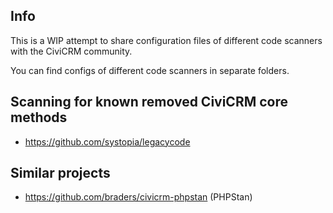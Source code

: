 ## Info

This is a WIP attempt to share configuration files of different code scanners with the CiviCRM community.

You can find configs of different code scanners in separate folders.


## Scanning for known removed CiviCRM core methods
- https://github.com/systopia/legacycode


## Similar projects
- https://github.com/braders/civicrm-phpstan (PHPStan)
